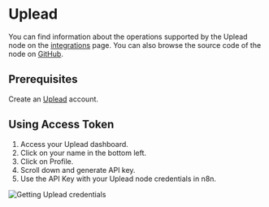 # Uplead

You can find information about the operations supported by the Uplead node on the [integrations](https://n8n.io/integrations/n8n-nodes-base.uplead) page. You can also browse the source code of the node on [GitHub](https://github.com/n8n-io/n8n/tree/master/packages/nodes-base/nodes/Uplead).

## Prerequisites

Create an [Uplead](https://uplead.com/) account.

## Using Access Token

1. Access your Uplead dashboard.
2. Click on your name in the bottom left.
3. Click on Profile.
4. Scroll down and generate API key.
5. Use the API Key with your Uplead node credentials in n8n.

![Getting Uplead credentials](./using-access-token.gif)
